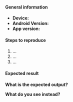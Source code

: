 #### General information

* **Device:**   <!-- eg Nexus 5 -->
* **Android Version:**  <!--eg Android 7.1 -->
* **App version:**  <!-- See in About - e.g. v0.1.1 -->

#### Steps to reproduce

1. …
2. …
3. …


#### Expected result
**What is the expected output?** 

**What do you see instead?**

<!--
Upload screenshots via drag&drop if needed and apply resizing:
`<img width="30%" height="30%" src="URL">`
-->
